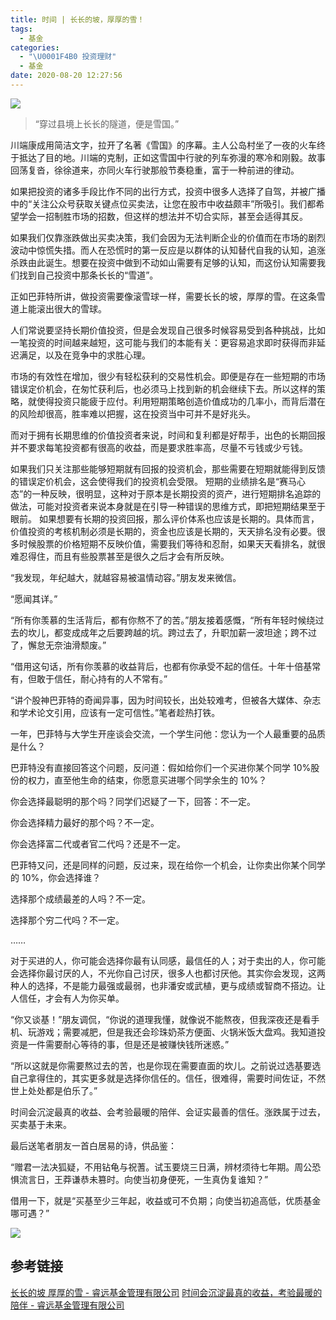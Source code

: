 ```yaml
---
title: 时间 | 长长的坡，厚厚的雪！
tags:
  - 基金
categories:
  - "\U0001F4B0 投资理财"
  - 基金
date: 2020-08-20 12:27:56
---
```

![](/images/Img335792623.jpg)


> “穿过县境上长长的隧道，便是雪国。”

川端康成用简洁文字，拉开了名著《雪国》的序幕。主人公岛村坐了一夜的火车终于抵达了目的地。川端的克制，正如这雪国中行驶的列车弥漫的寒冷和刚毅。故事回荡复沓，徐徐道来，亦同火车行驶那般节奏稳重，富于一种前进的律动。

如果把投资的诸多手段比作不同的出行方式，投资中很多人选择了自驾，并被广播中的“关注公众号获取关键点位买卖法，让您在股市中收益颇丰”所吸引。我们都希望学会一招制胜市场的招数，但这样的想法并不切合实际，甚至会适得其反。

如果我们仅靠涨跌做出买卖决策，我们会因为无法判断企业的价值而在市场的剧烈波动中惊慌失措。而人在恐慌时的第一反应是以群体的认知替代自我的认知，追涨杀跌由此诞生。想要在投资中做到不动如山需要有足够的认知，而这份认知需要我们找到自己投资中那条长长的“雪道”。

正如巴菲特所讲，做投资需要像滚雪球一样，需要长长的坡，厚厚的雪。在这条雪道上能滚出很大的雪球。

人们常说要坚持长期价值投资，但是会发现自己很多时候容易受到各种挑战，比如一笔投资的时间越来越短，这可能与我们的本能有关：更容易追求即时获得而非延迟满足，以及在竞争中的求胜心理。

市场的有效性在增加，很少有轻松获利的交易性机会。即便是存在一些短期的市场错误定价机会，在匆忙获利后，也必须马上找到新的机会继续下去。所以这样的策略，就使得投资只能疲于应付。利用短期策略创造价值成功的几率小，而背后潜在的风险却很高，胜率难以把握，这在投资当中可并不是好兆头。

而对于拥有长期思维的价值投资者来说，时间和复利都是好帮手，出色的长期回报并不要求每笔投资都有很高的收益，而是要求胜率高，尽量不亏钱或少亏钱。

如果我们只关注那些能够短期就有回报的投资机会，那些需要在短期就能得到反馈的错误定价机会，这会使得我们的投资机会受限。 短期的业绩排名是“赛马心态”的一种反映，很明显，这种对于原本是长期投资的资产，进行短期排名追踪的做法，可能对投资者来说本身就是在引导一种错误的思维方式，即把短期结果至于眼前。
如果想要有长期的投资回报，那么评价体系也应该是长期的。具体而言，价值投资的考核机制必须是长期的，资金也应该是长期的，天天排名没有必要。很多时候股票的价格短期不反映价值，需要我们等待和忍耐，如果天天看排名，就很难忍得住，而且有些股票甚至是很久之后才会有所反映。

“我发现，年纪越大，就越容易被温情动容。”朋友发来微信。

“愿闻其详。”

 “所有你羡慕的生活背后，都有你熬不了的苦。”朋友接着感慨，“所有年轻时候绕过去的坎儿，都变成成年之后要跨越的坑。跨过去了，升职加薪一波坦途；跨不过了，懈怠无奈油滑颓废。”

“借用这句话，所有你羡慕的收益背后，也都有你承受不起的信任。十年十倍基常有，但敢于信任，耐心持有的人不常有。”

“讲个股神巴菲特的奇闻异事，因为时间较长，出处较难考，但被各大媒体、杂志和学术论文引用，应该有一定可信性。”笔者趁热打铁。

一年，巴菲特与大学生开座谈会交流，一个学生问他：您认为一个人最重要的品质是什么？

巴菲特没有直接回答这个问题，反问道：假如给你们一个买进你某个同学 10%股份的权力，直至他生命的结束，你愿意买进哪个同学余生的 10%？

你会选择最聪明的那个吗？同学们迟疑了一下，回答：不一定。

你会选择精力最好的那个吗？不一定。

你会选择富二代或者官二代吗？还是不一定。

巴菲特又问，还是同样的问题，反过来，现在给你一个机会，让你卖出你某个同学的 10%，你会选择谁？

选择那个成绩最差的人吗？不一定。

选择那个穷二代吗？不一定。

……

对于买进的人，你可能会选择你最有认同感，最信任的人；对于卖出的人，你可能会选择你最讨厌的人，不光你自己讨厌，很多人也都讨厌他。其实你会发现，这两种人的选择，不是能力最强或最弱，也非潘安或武植，更与成绩或智商不搭边。让人信任，才会有人为你买单。

“你又谈基！”朋友调侃，“你说的道理我懂，就像说不能熬夜，但我深夜还是看手机、玩游戏；需要减肥，但是我还会珍珠奶茶方便面、火锅米饭大盘鸡。我知道投资是一件需要耐心等待的事，但是还是被赚快钱所迷惑。”

“所以这就是你需要熬过去的苦，也是你现在需要直面的坎儿。之前说过选基要选自己拿得住的，其实更多就是选择你信任的。信任，很难得，需要时间佐证，不然世上处处都是伯乐了。”

时间会沉淀最真的收益、会考验最暖的陪伴、会证实最善的信任。涨跌属于过去，买卖基于未来。

最后送笔者朋友一首白居易的诗，供品鉴：

“赠君一法决狐疑，不用钻龟与祝蓍。试玉要烧三日满，辨材须待七年期。周公恐惧流言日，王莽谦恭未篡时。向使当初身便死，一生真伪复谁知？”

借用一下，就是“买基至少三年起，收益或可不负期；向使当初追高低，优质基金哪可遇？”

![](/images/2865747_2865747_1423301566093.jpg)

## 参考链接
[长长的坡 厚厚的雪 - 睿远基金管理有限公司](http://www.foresightfund.com/contents/2020/5/14-a3ef17ce924a49ae85d5d760da4e1944.html)
[时间会沉淀最真的收益，考验最暖的陪伴 - 睿远基金管理有限公司](http://www.foresightfund.com/contents/2020/1/10-91e9982a566140728b3a5108099277d4.html)
